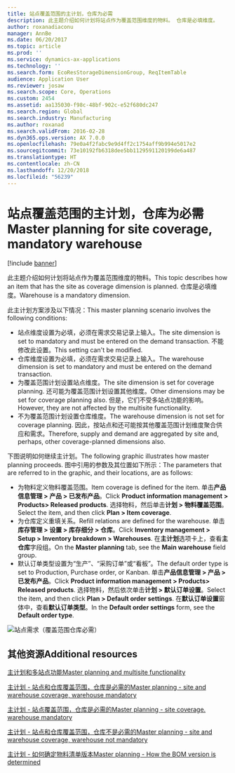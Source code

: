 ```yaml
---
title: 站点覆盖范围的主计划，仓库为必需
description: 此主题介绍如何计划将站点作为覆盖范围维度的物料。 仓库是必填维度。
author: roxanadiaconu
manager: AnnBe
ms.date: 06/20/2017
ms.topic: article
ms.prod: ''
ms.service: dynamics-ax-applications
ms.technology: ''
ms.search.form: EcoResStorageDimensionGroup, ReqItemTable
audience: Application User
ms.reviewer: josaw
ms.search.scope: Core, Operations
ms.custom: 2454
ms.assetid: aa135030-f98c-48bf-902c-e52f680dc247
ms.search.region: Global
ms.search.industry: Manufacturing
ms.author: roxanad
ms.search.validFrom: 2016-02-28
ms.dyn365.ops.version: AX 7.0.0
ms.openlocfilehash: 79e0a4f2fabc9e9d4ff2c1754aff9b994e5017e2
ms.sourcegitcommit: 73e10192fb6318dee5bb1129591120199de6a487
ms.translationtype: HT
ms.contentlocale: zh-CN
ms.lasthandoff: 12/20/2018
ms.locfileid: "56239"
---
```

# <a name="master-planning-for-site-coverage-mandatory-warehouse"></a><span data-ttu-id="ab13d-104">站点覆盖范围的主计划，仓库为必需</span><span class="sxs-lookup"><span data-stu-id="ab13d-104">Master planning for site coverage, mandatory warehouse</span></span>

[!include [banner](../includes/banner.md)]

<span data-ttu-id="ab13d-105">此主题介绍如何计划将站点作为覆盖范围维度的物料。</span><span class="sxs-lookup"><span data-stu-id="ab13d-105">This topic describes how an item that has the site as coverage dimension is planned.</span></span> <span data-ttu-id="ab13d-106">仓库是必填维度。</span><span class="sxs-lookup"><span data-stu-id="ab13d-106">Warehouse is a mandatory dimension.</span></span>

<span data-ttu-id="ab13d-107">此主计划方案涉及以下情况：</span><span class="sxs-lookup"><span data-stu-id="ab13d-107">This master planning scenario involves the following conditions:</span></span>

-   <span data-ttu-id="ab13d-108">站点维度设置为必填，必须在需求交易记录上输入。</span><span class="sxs-lookup"><span data-stu-id="ab13d-108">The site dimension is set to mandatory and must be entered on the demand transaction.</span></span> <span data-ttu-id="ab13d-109">不能修改此设置。</span><span class="sxs-lookup"><span data-stu-id="ab13d-109">This setting can't be modified.</span></span>
-   <span data-ttu-id="ab13d-110">仓库维度设置为必填，必须在需求交易记录上输入。</span><span class="sxs-lookup"><span data-stu-id="ab13d-110">The warehouse dimension is set to mandatory and must be entered on the demand transaction.</span></span>
-   <span data-ttu-id="ab13d-111">为覆盖范围计划设置站点维度。</span><span class="sxs-lookup"><span data-stu-id="ab13d-111">The site dimension is set for coverage planning.</span></span> <span data-ttu-id="ab13d-112">还可能为覆盖范围计划设置其他维度。</span><span class="sxs-lookup"><span data-stu-id="ab13d-112">Other dimensions may be set for coverage planning also.</span></span> <span data-ttu-id="ab13d-113">但是，它们不受多站点功能的影响。</span><span class="sxs-lookup"><span data-stu-id="ab13d-113">However, they are not affected by the multisite functionality.</span></span>
-   <span data-ttu-id="ab13d-114">不为覆盖范围计划设置仓库维度。</span><span class="sxs-lookup"><span data-stu-id="ab13d-114">The warehouse dimension is not set for coverage planning.</span></span> <span data-ttu-id="ab13d-115">因此，按站点和还可能按其他覆盖范围计划维度聚合供应和需求。</span><span class="sxs-lookup"><span data-stu-id="ab13d-115">Therefore, supply and demand are aggregated by site and, perhaps, other coverage-planned dimensions also.</span></span>

<span data-ttu-id="ab13d-116">下图说明如何继续主计划。</span><span class="sxs-lookup"><span data-stu-id="ab13d-116">The following graphic illustrates how master planning proceeds.</span></span> <span data-ttu-id="ab13d-117">图中引用的参数及其位置如下所示：</span><span class="sxs-lookup"><span data-stu-id="ab13d-117">The parameters that are referred to in the graphic, and their locations, are as follows:</span></span>
-   <span data-ttu-id="ab13d-118">为物料定义物料覆盖范围。</span><span class="sxs-lookup"><span data-stu-id="ab13d-118">Item coverage is defined for the item.</span></span> <span data-ttu-id="ab13d-119">单击**产品信息管理 &gt; 产品 &gt; 已发布产品**。</span><span class="sxs-lookup"><span data-stu-id="ab13d-119">Click **Product information management &gt; Products&gt; Released products**.</span></span> <span data-ttu-id="ab13d-120">选择物料，然后单击**计划 &gt; 物料覆盖范围**。</span><span class="sxs-lookup"><span data-stu-id="ab13d-120">Select the item, and then click **Plan &gt; Item coverage**.</span></span>
-   <span data-ttu-id="ab13d-121">为仓库定义重填关系。</span><span class="sxs-lookup"><span data-stu-id="ab13d-121">Refill relations are defined for the warehouse.</span></span> <span data-ttu-id="ab13d-122">单击**库存管理 &gt; 设置 &gt; 库存细分 &gt; 仓库**。</span><span class="sxs-lookup"><span data-stu-id="ab13d-122">Click **Inventory management &gt; Setup &gt; Inventory breakdown &gt; Warehouses**.</span></span> <span data-ttu-id="ab13d-123">在**主计划**选项卡上，查看**主仓库**字段组。</span><span class="sxs-lookup"><span data-stu-id="ab13d-123">On the **Master planning** tab, see the **Main warehouse** field group.</span></span>
-   <span data-ttu-id="ab13d-124">默认订单类型设置为“生产”、“采购订单”或“看板”。</span><span class="sxs-lookup"><span data-stu-id="ab13d-124">The default order type is set to Production, Purchase order, or Kanban.</span></span> <span data-ttu-id="ab13d-125">单击**产品信息管理 &gt; 产品 &gt; 已发布产品**。</span><span class="sxs-lookup"><span data-stu-id="ab13d-125">Click **Product information management &gt; Products&gt; Released products**.</span></span> <span data-ttu-id="ab13d-126">选择物料，然后依次单击**计划 &gt; 默认订单设置**。</span><span class="sxs-lookup"><span data-stu-id="ab13d-126">Select the item, and then click **Plan &gt; Default order settings**.</span></span> <span data-ttu-id="ab13d-127">在**默认订单设置**窗体中，查看**默认订单类型**。</span><span class="sxs-lookup"><span data-stu-id="ab13d-127">In the **Default order settings** form, see the **Default order type**.</span></span>

![站点需求（覆盖范围仓库必需）](./media/multisitedemandexplosionscenarioforsitecoveragewarehousemandatory.jpg)



<a name="additional-resources"></a><span data-ttu-id="ab13d-129">其他资源</span><span class="sxs-lookup"><span data-stu-id="ab13d-129">Additional resources</span></span>
--------

[<span data-ttu-id="ab13d-130">主计划和多站点功能</span><span class="sxs-lookup"><span data-stu-id="ab13d-130">Master planning and multisite functionality</span></span>](master-plan-multisite-functionality.md)

[<span data-ttu-id="ab13d-131">主计划 - 站点和仓库覆盖范围，仓库是必需的</span><span class="sxs-lookup"><span data-stu-id="ab13d-131">Master planning - site and warehouse coverage, warehouse mandatory</span></span>](master-plan-site-warehouse-coverage-warehouse-mandatory.md)

[<span data-ttu-id="ab13d-132">主计划 - 站点覆盖范围，仓库是必需的</span><span class="sxs-lookup"><span data-stu-id="ab13d-132">Master planning - site coverage. warehouse mandatory</span></span>](master-plan-site-coverage-warehouse-mandatory.md)

[<span data-ttu-id="ab13d-133">主计划 - 站点和仓库覆盖范围，仓库不是必需的</span><span class="sxs-lookup"><span data-stu-id="ab13d-133">Master planning - site and warehouse coverage, warehouse not mandatory</span></span>](master-plan-site-warehouse-coverage-warehouse-not-mandatory.md)

[<span data-ttu-id="ab13d-134">主计划 - 如何确定物料清单版本</span><span class="sxs-lookup"><span data-stu-id="ab13d-134">Master planning - How the BOM version is determined</span></span>](master-plan-bom-version-determined.md)



